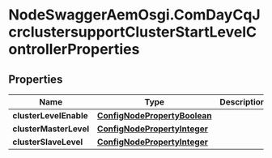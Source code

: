 # NodeSwaggerAemOsgi.ComDayCqJcrclustersupportClusterStartLevelControllerProperties

## Properties

Name | Type | Description | Notes
------------ | ------------- | ------------- | -------------
**clusterLevelEnable** | [**ConfigNodePropertyBoolean**](ConfigNodePropertyBoolean.md) |  | [optional] 
**clusterMasterLevel** | [**ConfigNodePropertyInteger**](ConfigNodePropertyInteger.md) |  | [optional] 
**clusterSlaveLevel** | [**ConfigNodePropertyInteger**](ConfigNodePropertyInteger.md) |  | [optional] 


